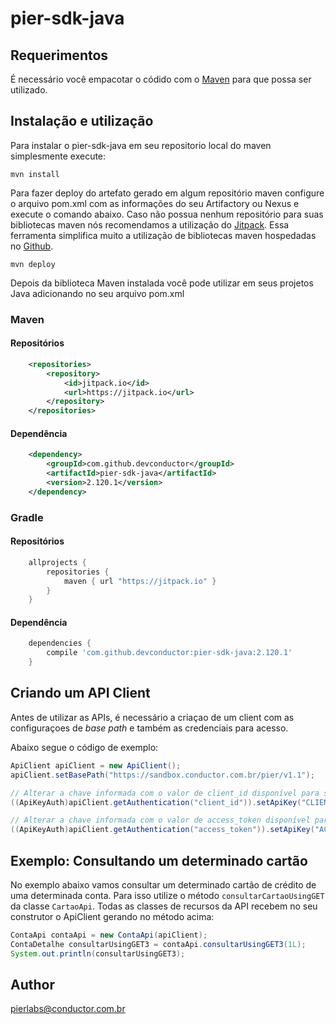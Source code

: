 # pier-sdk-java

## Requerimentos

É necessário você empacotar o códido com o [Maven](https://maven.apache.org/) para que possa ser utilizado. 

## Instalação e utilização

Para instalar o pier-sdk-java em seu repositorio local do maven simplesmente execute:

```shell
mvn install
```

Para fazer deploy do artefato gerado em algum repositório maven configure o arquivo pom.xml com as informações do seu Artifactory ou Nexus e execute o comando abaixo. Caso não possua nenhum repositório para suas bibliotecas maven nós recomendamos a utilização do [Jitpack](https://jitpack.io/). Essa ferramenta simplifica muito a utilização de bibliotecas maven hospedadas no [Github](https://github.com).

```shell
mvn deploy
```

Depois da biblioteca Maven instalada você pode utilizar em seus projetos Java adicionando no seu arquivo pom.xml

### Maven

#### Repositórios
```xml
	<repositories>
		<repository>
		    <id>jitpack.io</id>
		    <url>https://jitpack.io</url>
		</repository>
	</repositories>
```

#### Dependência
```xml
	<dependency>
	    <groupId>com.github.devconductor</groupId>
	    <artifactId>pier-sdk-java</artifactId>
	    <version>2.120.1</version>
	</dependency>
```

### Gradle

#### Repositórios
```groovy
	allprojects {
		repositories {
			maven { url "https://jitpack.io" }
		}
	}
```

#### Dependência
```groovy
	dependencies {
	 	compile 'com.github.devconductor:pier-sdk-java:2.120.1'
	}
```


## Criando um API Client

Antes de utilizar as APIs, é necessário a criaçao de um client com as configuraçoes de _base path_ e também as credenciais para acesso.

Abaixo segue o código de exemplo:

```java
ApiClient apiClient = new ApiClient();
apiClient.setBasePath("https://sandbox.conductor.com.br/pier/v1.1");

// Alterar a chave informada com o valor de client_id disponível para sua APP
((ApiKeyAuth)apiClient.getAuthentication("client_id")).setApiKey("CLIENT_ID");

// Alterar a chave informada com o valor de access_token disponível para sua APP
((ApiKeyAuth)apiClient.getAuthentication("access_token")).setApiKey("ACESS_TOKEN");
```

## Exemplo: Consultando um determinado cartão

No exemplo abaixo vamos consultar um determinado cartão de crédito de uma determinada conta. Para isso utilize o método `consultarCartaoUsingGET` da classe `CartaoApi`.
Todas as classes de recursos da API recebem no seu construtor o ApiClient gerando no método acima:

```java
ContaApi contaApi = new ContaApi(apiClient);
ContaDetalhe consultarUsingGET3 = contaApi.consultarUsingGET3(1L);
System.out.println(consultarUsingGET3);
```

## Author

pierlabs@conductor.com.br


